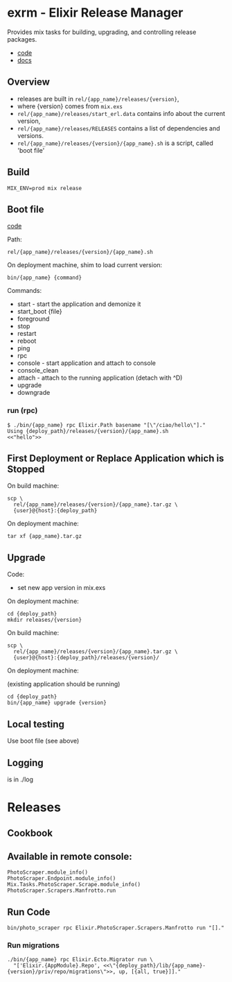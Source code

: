 # exrm - Elixir Release Manager

Provides mix tasks for building, upgrading, and controlling release
packages.

* [code](https://hex.pm/packages/exrm)
* [docs](https://hexdocs.pm/exrm)

## Overview

* releases are built in `rel/{app_name}/releases/{version}`,
* where {version} comes from `mix.exs`
* `rel/{app_name}/releases/start_erl.data` contains info about the
  current version,
* `rel/{app_name}/releases/RELEASES` contains a list of dependencies
  and versions.
* `rel/{app_name}/releases/{version}/{app_name}.sh` is a script, called
  'boot file'

## Build

```
MIX_ENV=prod mix release
```

## Boot file
[code](https://github.com/bitwalker/exrm/blob/master/priv/rel/files/boot)

Path:
```
rel/{app_name}/releases/{version}/{app_name}.sh
```

On deployment machine, shim to load current version:
```
bin/{app_name} {command}
```

Commands:
* start - start the application and demonize it
* start_boot {file}
* foreground
* stop
* restart
* reboot
* ping
* rpc
* console - start application and attach to console
* console_clean
* attach - attach to the running application (detach with ^D)
* upgrade
* downgrade

### run (rpc)

```
$ ./bin/{app_name} rpc Elixir.Path basename "[\"/ciao/hello\"]."
Using {deploy_path}/releases/{version}/{app_name}.sh
<<"hello">>
```

## First Deployment or Replace Application which is Stopped

On build machine:

```
scp \
  rel/{app_name}/releases/{version}/{app_name}.tar.gz \
  {user}@{host}:{deploy_path}
```

On deployment machine:

```
tar xf {app_name}.tar.gz
```

## Upgrade

Code:
* set new app version in mix.exs

On deployment machine:

```
cd {deploy_path}
mkdir releases/{version}
```

On build machine:

```
scp \
  rel/{app_name}/releases/{version}/{app_name}.tar.gz \
  {user}@{host}:{deploy_path}/releases/{version}/
```

On deployment machine:

(existing application should be running)

```
cd {deploy_path}
bin/{app_name} upgrade {version}
```

## Local testing

Use boot file (see above)

## Logging

is in ./log

# Releases

## Cookbook

## Available in remote console:

```
PhotoScraper.module_info()
PhotoScraper.Endpoint.module_info()
Mix.Tasks.PhotoScraper.Scrape.module_info()
PhotoScraper.Scrapers.Manfrotto.run
```

## Run Code

```
bin/photo_scraper rpc Elixir.PhotoScraper.Scrapers.Manfrotto run "[]."
```

### Run migrations

```
./bin/{app_name} rpc Elixir.Ecto.Migrator run \
  "['Elixir.{AppModule}.Repo', <<\"{deploy_path}/lib/{app_name}-{version}/priv/repo/migrations\">>, up, [{all, true}]]."
```
